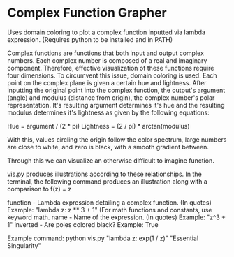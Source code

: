 # Complex Function Grapher
Uses domain coloring to plot a complex function inputted via lambda expression. (Requires python to be installed and in PATH)

Complex functions are functions that both input and output complex numbers. Each complex number is composed of a real and imaginary component. Therefore, effective visualization of these functions require four dimensions.
To circumvent this issue, domain coloring is used. Each point on the complex plane is given a certain hue and lightness. After inputting the original point into the complex function, the output's argument (angle) and modulus (distance from origin), the complex number's polar representation.
It's resulting argument determines it's hue and the resulting modulus determines it's lightness as given by the following equations:

Hue = argument / (2 * pi)
Lightness = (2 / pi) * arctan(modulus)

With this, values circling the origin follow the color spectrum, large numbers are close to white, and zero is black, with a smooth gradient between.

Through this we can visualize an otherwise difficult to imagine function.

vis.py produces illustrations according to these relationships. In the terminal, the following command produces an illustration along with a comparison to f(z) = z

function - Lambda expression detailing a complex function. (In quotes)
   Example: "lambda z: z ** 3 + 1" (For math functions and constants, use keyword math.
name - Name of the expression. (In quotes)
   Example: "z^3 + 1"
inverted - Are poles colored black?
   Example: True
   
Example command: python vis.py "lambda z: exp(1 / z)" "Essential Singularity"

